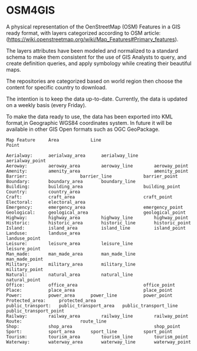 # OSM4GIS
A physical representation of the OenStreetMap (OSM) Features in a GIS ready format, with layers categorized according to OSM article: (https://wiki.openstreetmap.org/wiki/Map_Features#Primary_features).

The layers attributes have been modeled and normalized to a standard schema to make them consistent for the use of GIS Analysts to query, and create definition queries, and apply symbology while creating their beautiful maps.

The repositories are categorized based on world region then choose the content for specific country to download.

The intention is to keep the data up-to-date.
Currently, the data is updated on a weekly basis (every Friday).

To make the data ready to use, the data has been exported into KML format,in Geographic WGS84 coordinates system.
In future it will be available in other GIS Open formats such as OGC GeoPackage.


```
Map Feature		Area			Line								Point
                                                                                
Aerialway:		aerialway_area		aerialway_line		aerialway_point
Aeroway:		aeroway_area		aeroway_line		aeroway_point
Amenity:		amenity_area							amenity_point
Barrier:					barrier_line			barrier_point
Boundary:		boundary_area		boundary_line	
Building:		building_area						building_point
Country:		country_area		
Craft:			craft_area							craft_point
Electoral:		electoral_area		
Emergency:		emergency_area						emergency_point
Geological:		geological_area						geological_point
Highway:		highway_area		highway_line		highway_point
Historic:		historic_area		historic_line		historic_point
Island:			island_area			island_line			island_point
Landuse:		landuse_area								landuse_point
Leisure:		leisure_area		leisure_line			leisure_point
Man_made:		man_made_area		man_made_line			man_made_point
Military:		military_area		military_line			military_point
Natural:		natural_area		natural_line			natural_point
Office:			office_area							office_point
Place:			place_area							place_point
Power:			power_area		power_line			power_point
Protected_area:		protected_area		
public_transport:	public_transport_area	public_transport_line	public_transport_point
Railway:		railway_area		railway_line		railway_point
Route:						route_line	
Shop:			shop_area								shop_point
Sport:			sport_area		sport_line			sport_point
Tourism:		tourism_area		tourism_line		tourism_point
Waterway:		waterway_area		waterway_line		waterway_point
```